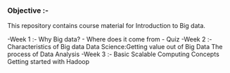 ### Objective :-

This repository contains course material for Introduction to Big data.

-Week 1 :- Why Big data? 
         - Where does it come from
         - Quiz
-Week 2 :- Characteristics of Big data 
           Data Science:Getting value out of Big Data
           The process of Data Analysis 
-Week 3 :- Basic Scalable Computing Concepts
           Getting started with Hadoop 
